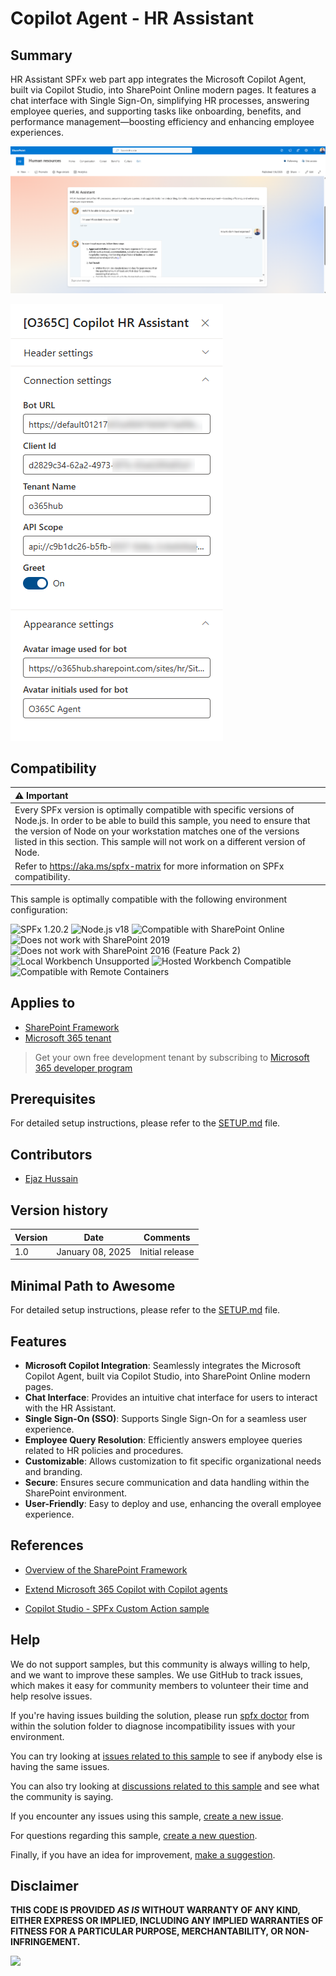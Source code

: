 # Copilot Agent - HR Assistant

## Summary

HR Assistant SPFx web part app integrates the Microsoft Copilot Agent, built via Copilot Studio, into SharePoint Online modern pages. It features a chat interface with Single Sign-On, simplifying HR processes, answering employee queries, and supporting tasks like onboarding, benefits, and performance management—boosting efficiency and enhancing employee experiences.

![Application UI](assets/demo-1.png)

![Web part Properties](assets/demo-2.png)

## Compatibility

| :warning: Important          |
|:---------------------------|
| Every SPFx version is optimally compatible with specific versions of Node.js. In order to be able to build this sample, you need to ensure that the version of Node on your workstation matches one of the versions listed in this section. This sample will not work on a different version of Node.|
|Refer to <https://aka.ms/spfx-matrix> for more information on SPFx compatibility.   |

This sample is optimally compatible with the following environment configuration:

![SPFx 1.20.2](https://img.shields.io/badge/SPFx-1.20.2-green.svg)
![Node.js v18](https://img.shields.io/badge/Node.js-v18-green.svg)
![Compatible with SharePoint Online](https://img.shields.io/badge/SharePoint%20Online-Compatible-green.svg)
![Does not work with SharePoint 2019](https://img.shields.io/badge/SharePoint%20Server%202019-Incompatible-red.svg "SharePoint Server 2019 requires SPFx 1.4.1 or lower")
![Does not work with SharePoint 2016 (Feature Pack 2)](https://img.shields.io/badge/SharePoint%20Server%202016%20(Feature%20Pack%202)-Incompatible-red.svg "SharePoint Server 2016 Feature Pack 2 requires SPFx 1.1")
![Local Workbench Unsupported](https://img.shields.io/badge/Local%20Workbench-Unsupported-red.svg "Local workbench is no longer available as of SPFx 1.13 and above")
![Hosted Workbench Compatible](https://img.shields.io/badge/Hosted%20Workbench-Compatible-green.svg)
![Compatible with Remote Containers](https://img.shields.io/badge/Remote%20Containers-Compatible-green.svg)


## Applies to

- [SharePoint Framework](https://aka.ms/spfx)
- [Microsoft 365 tenant](https://docs.microsoft.com/en-us/sharepoint/dev/spfx/set-up-your-developer-tenant)

> Get your own free development tenant by subscribing to [Microsoft 365 developer program](http://aka.ms/o365devprogram)


## Prerequisites

For detailed setup instructions, please refer to the [SETUP.md](SETUP.md) file.


## Contributors

- [Ejaz Hussain](https://github.com/ejazhussain)

## Version history

| Version | Date             | Comments        |
| ------- | ---------------- | --------------- |
| 1.0     | January 08, 2025 | Initial release |


## Minimal Path to Awesome

For detailed setup instructions, please refer to the [SETUP.md](SETUP.md) file.

## Features

- **Microsoft Copilot Integration**: Seamlessly integrates the Microsoft Copilot Agent, built via Copilot Studio, into SharePoint Online modern pages.
- **Chat Interface**: Provides an intuitive chat interface for users to interact with the HR Assistant.
- **Single Sign-On (SSO)**: Supports Single Sign-On for a seamless user experience.
- **Employee Query Resolution**: Efficiently answers employee queries related to HR policies and procedures.
- **Customizable**: Allows customization to fit specific organizational needs and branding.
- **Secure**: Ensures secure communication and data handling within the SharePoint environment.
- **User-Friendly**: Easy to deploy and use, enhancing the overall employee experience.

## References

- [Overview of the SharePoint Framework](https://learn.microsoft.com/en-us/sharepoint/dev/spfx/sharepoint-framework-overview?wt.mc_id=MVP_326658)

- [Extend Microsoft 365 Copilot with Copilot agents](https://learn.microsoft.com/en-us/microsoft-copilot-studio/microsoft-copilot-extend-copilot-extensions?wt.mc_id=MVP_326658)

- [Copilot Studio - SPFx Custom Action sample](https://github.com/microsoft/CopilotStudioSamples/tree/master/SharePointSSOComponent?wt.mc_id=MVP_326658) 

## Help


We do not support samples, but this community is always willing to help, and we want to improve these samples. We use GitHub to track issues, which makes it easy for  community members to volunteer their time and help resolve issues.

If you're having issues building the solution, please run [spfx doctor](https://pnp.github.io/cli-microsoft365/cmd/spfx/spfx-doctor/) from within the solution folder to diagnose incompatibility issues with your environment.

You can try looking at [issues related to this sample](https://github.com/pnp/sp-dev-fx-webparts/issues?q=label%3A%22sample%3A%20react-mcs-hr-assistant%22) to see if anybody else is having the same issues.

You can also try looking at [discussions related to this sample](https://github.com/pnp/sp-dev-fx-webparts/discussions?discussions_q=react-mcs-hr-assistant) and see what the community is saying.

If you encounter any issues using this sample, [create a new issue](https://github.com/pnp/sp-dev-fx-webparts/issues/new?assignees=&labels=Needs%3A+Triage+%3Amag%3A%2Ctype%3Abug-suspected%2Csample%3A%20react-mcs-hr-assistant&template=bug-report.yml&sample=react-mcs-hr-assistant&authors=@ejazhussain&title=react-mcs-hr-assistant%20-%20).

For questions regarding this sample, [create a new question](https://github.com/pnp/sp-dev-fx-webparts/issues/new?assignees=&labels=Needs%3A+Triage+%3Amag%3A%2Ctype%3Aquestion%2Csample%3A%20react-mcs-hr-assistant&template=question.yml&sample=react-mcs-hr-assistant&authors=@ejazhussain&title=react-mcs-hr-assistant%20-%20).

Finally, if you have an idea for improvement, [make a suggestion](https://github.com/pnp/sp-dev-fx-webparts/issues/new?assignees=&labels=Needs%3A+Triage+%3Amag%3A%2Ctype%3Aenhancement%2Csample%3A%20react-mcs-hr-assistant&template=suggestion.yml&sample=react-mcs-hr-assistant&authors=@ejazhussain&title=react-mcs-hr-assistant%20-%20).

## Disclaimer

**THIS CODE IS PROVIDED *AS IS* WITHOUT WARRANTY OF ANY KIND, EITHER EXPRESS OR IMPLIED, INCLUDING ANY IMPLIED WARRANTIES OF FITNESS FOR A PARTICULAR PURPOSE, MERCHANTABILITY, OR NON-INFRINGEMENT.**

<img src="https://m365-visitor-stats.azurewebsites.net/sp-dev-fx-webparts/samples/react-mcs-hr-assistant" />
